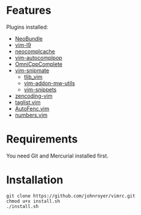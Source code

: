Features
========

Plugins installed:
 - [NeoBundle](https://github.com/Shougo/neobundle.vim)
 - [vim-l9](https://bitbucket.org/ns9tks/vim-l9/)
 - [neocomplcache](https://github.com/Shougo/neocomplcache)
 - [vim-autocomplpop](https://bitbucket.org/ns9tks/vim-autocomplpop/)
 - [OmniCppComplete](http://www.vim.org/scripts/script.php?script_id=1520)
 - [vim-snipmate](https://github.com/garbas/vim-snipmate)
   - [tlib_vim](https://github.com/tomtom/tlib_vim)
   - [vim-addon-mw-utils](https://github.com/MarcWeber/vim-addon-mw-utils)
   - [vim-snippets](https://github.com/honza/vim-snippets)
 - [zencoding-vim](https://github.com/mattn/emmet-vim)
 - [taglist.vim](http://www.vim.org/scripts/script.php?script_id=273)
 - [AutoFenc.vim](https://github.com/vim-scripts/AutoFenc.vim)
 - [numbers.vim](https://github.com/myusuf3/numbers.vim)


Requirements
============

You need Git and Mercurial installed first.


Installation
============

    git clone https://github.com/johnroyer/vimrc.git
    chmod u+x install.sh
    ./install.sh
